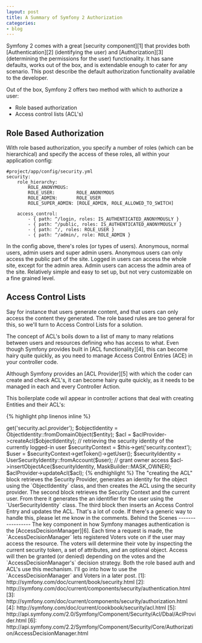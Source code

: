 ```yaml
---
layout: post
title: A Summary of Symfony 2 Authorization
categories:
- blog
---
```


Symfony 2 comes with a great [security component][1] that provides both [Authentication][2]
(identifying the user) and [Authorization][3] (determining the permissions for the user)
functionality. It has sane defaults, works out of the box, and is extendable enough
to cater for any scenario. This post describe the default authorization functionality
available to the developer.

Out of the box, Symfony 2 offers two method with which to authorize a user:

* Role based authorization
* Access control lists (ACL's)

Role Based Authorization
------------------------

With role based authorization, you specify a number of roles (which can be hierarchical)
and specify the access of these roles, all within your application config:

    #project/app/config/security.yml
    security:
        role_hierarchy:
            ROLE_ANONYMOUS:
            ROLE_USER:        ROLE_ANONYMOUS
            ROLE_ADMIN:       ROLE_USER
            ROLE_SUPER_ADMIN: [ROLE_ADMIN, ROLE_ALLOWED_TO_SWITCH]

        access_control:
            - { path: ^/login, roles: IS_AUTHENTICATED_ANONYMOUSLY }
            - { path: ^/public, roles: IS_AUTHENTICATED_ANONYMOUSLY }
            - { path: ^/, roles: ROLE_USER }
            - { path: ^/admin/, role: ROLE_ADMIN }

In the config above, there's roles (or types of users). Anonymous, normal users, admin
users and super admin users. Anonymous users can only access the public part of the site.
Logged in users can access the whole site, except for the admin area. Admin users can access
the admin area of the site. Relatively simple and easy to set up, but not very customizable
on a fine grained level.

Access Control Lists
--------------------

Say for instance that users generate content, and that users can only access the content
they generated. The role based rules are too general for this, so we'll turn to Access Control
Lists for a solution.

The concept of ACL's boils down to a list of many to many relations between users
and resources defining who has access to what. Even though Symfony provides built
in [ACL functionality][4], this can become hairy quite quickly, as you need to manage
Access Control Entries (ACE) in your controller code.

Although Symfony provides an [ACL Provider][5] with which the coder can create and
check ACL's, it can become hairy quite quickly, as it needs to be managed in each and
every Controller Action.

This boilerplate code wil appear in controller actions that deal with creating Entities
and their ACL's:

{% highlight php linenos inline %}
<?php
use Symfony\Component\Security\Acl\Domain\ObjectIdentity;
use Symfony\Component\Security\Acl\Domain\UserSecurityIdentity;
use Symfony\Component\Security\Acl\Permission\MaskBuilder;

// Inside a controller action

// creating the ACL
$aclProvider = $this->get('security.acl.provider');
$objectIdentity = ObjectIdentity::fromDomainObject($entity);
$acl = $aclProvider->createAcl($objectIdentity);

// retrieving the security identity of the currently logged-in user
$securityContext = $this->get('security.context');
$user = $securityContext->getToken()->getUser();
$securityIdentity = UserSecurityIdentity::fromAccount($user);

// grant owner access
$acl->insertObjectAce($securityIdentity, MaskBuilder::MASK_OWNER);
$aclProvider->updateAcl($acl);
{% endhighlight %}

The "creating the ACL" block retrieves the Security Provider, generates an identity
for the object using the `ObjectIdentity` class, and then creates the ACL using the
security provider.

The second block retrieves the Security Context and the current user. From there it
generates the an identifier for the user using the `UserSecurityIdentity` class.

The third block then inserts an Access Control Entry and updates the ACL.

That's a lot of code. If there's a generic way to handle this, please let me know
in the comments.

Behind the Scenes
-----------------

The key component in how Symfony manages authentication is the [AccessDecisionManager][6].
Each time a request is made, the `AccessDecisionManager` lets registered Voters vote on
if the user may access the resource. The voters will determine their vote by inspecting
the current security token, a set of attributes, and an optional object. Access will
then be granted (or denied) depending on the votes and the `AccessDecisionManager's`
decision strategy. Both the role based auth and ACL's use this mechanism.

I'll go into how to use the `AccessDecisionManager` and Voters in a later post.

[1]: http://symfony.com/doc/current/book/security.html
[2]: http://symfony.com/doc/current/components/security/authentication.html
[3]: http://symfony.com/doc/current/components/security/authorization.html
[4]: http://symfony.com/doc/current/cookbook/security/acl.html
[5]: http://api.symfony.com/2.0/Symfony/Component/Security/Acl/Dbal/AclProvider.html
[6]: http://api.symfony.com/2.2/Symfony/Component/Security/Core/Authorization/AccessDecisionManager.html
